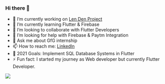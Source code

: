 ### Hi there 👋


- 🔭 I’m currently working on [Len Den Project](https://github.com/archit-aggarwal/Len-Den)
- 🌱 I’m currently learning Flutter & Firebase
- 👯 I’m looking to collaborate with Flutter Developers
- 🤔 I’m looking for help with Firebase & Paytm Integration
- 💬 Ask me about GfG internship
- 📫 How to reach me: [LinkedIn](https://www.linkedin.com/in/archit-aggarwal-6a7716189/)
- 🥅 2021 Goals: Implement SQL Database Systems in Flutter
- ⚡ Fun fact: I started my journey as Web developer but currently Flutter Developer.

<img src="https://github-readme-stats.vercel.app/api?username=archit-aggarwal&&show_icons=true&title_color=ffffff&icon_color=bb2acf&text_color=daf7dc&bg_color=151515">
